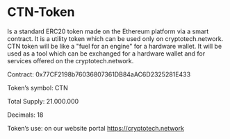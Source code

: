 # CTN-Token
Is a standard ERC20 token made on the Ethereum platform via a smart contract. It is a utility token which can be used only on cryptotech.network. CTN token will be like a 
"fuel for an engine" for a hardware wallet. It will be used as a tool which can be exchanged for a hardware wallet and for services offered on the cryptotech.network.

Contract: 0x77CF2198b76036807361DB84aAC6D2325281E433

Token’s symbol: CTN

Total Supply: 21.000.000

Decimals: 18

Token’s use: on our website portal https://cryptotech.network

